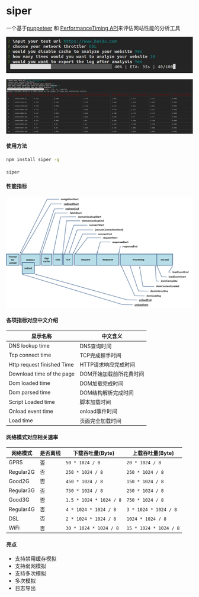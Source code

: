 # siper

一个基于[puppeteer](https://github.com/GoogleChrome/puppeteer) 和 [PerformanceTiming API](https://developer.mozilla.org/en-US/docs/Web/API/PerformanceTiming)来评估网站性能的分析工具

![测试中](./running.jpg)

![测试完成](./finished.jpg)

#### 使用方法

```bash
npm install siper -g

siper
```

#### 性能指标

![性能指标](./performance.png)

#### 各项指标对应中文介绍

|显示名称|中文含义|
|---|----|
|DNS lookup time|DNS查询时间|
|Tcp connect time|TCP完成握手时间|
|Http request finished Time|HTTP请求响应完成时间|
|Download time of the page|DOM开始加载前所花费时间|
|Dom loaded time|DOM加载完成时间|
|Dom parsed time|DOM结构解析完成时间|
|Script Loaded time|脚本加载时间|
|Onload event time|onload事件时间|
|Load time|页面完全加载时间|

#### 网络模式对应相关速率

|网络模式|是否离线|下载吞吐量(Byte)|上载吞吐量(Byte)|
|---|----|----|----|
|GPRS|否| `50 * 1024 / 8` | `20 * 1024 / 8` |
|Regular2G|否| `250 * 1024 / 8` | `250 * 1024 / 8` |
|Good2G|否| `450 * 1024 / 8` | `150 * 1024 / 8` |
|Regular3G|否| `750 * 1024 / 8` | `250 * 1024 / 8` |
|Good3G|否| `1.5 * 1024 * 1024 / 8` | `750 * 1024 / 8` |
|Regular4G|否| `4 * 1024 * 1024 / 8` | `3 * 1024 * 1024 / 8` |
|DSL|否| `2 * 1024 * 1024 / 8` | `1024 * 1024 / 8` |
|WiFi|否| `30 * 1024 * 1024 / 8` | `15 * 1024 * 1024 / 8` |


#### 亮点

- 支持禁用缓存模拟
- 支持弱网模拟
- 支持多次模拟
- 多次模拟
- 日志导出

